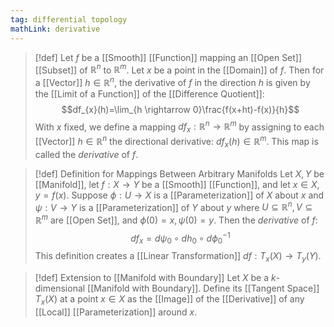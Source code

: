 ```yaml
---
tag: differential topology
mathLink: derivative
---
```

>[!def]
Let $f$ be a [[Smooth]] [[Function]] mapping an [[Open Set]] [[Subset]] of $\mathbb{R}^n$ to $\mathbb{R}^m$. Let $x$ be a point in the [[Domain]] of $f$. Then for a [[Vector]] $h\in \mathbb{R}^n$, the derivative of $f$ in the direction $h$ is given by the [[Limit of a Function]] of the [[Difference Quotient]]:
$$df_{x}(h)=\lim_{h \rightarrow 0}\frac{f(x+ht)-f(x)}{h}$$
With $x$ fixed, we define a mapping $df_{x}:\mathbb{R}^{n}\rightarrow \mathbb{R}^{m}$ by assigning to each [[Vector]] $h\in \mathbb{R}^n$ the directional derivative: $df_{x}(h)\in \mathbb{R}^m$. This map is called the *derivative* of $f$.

>[!def] Definition for Mappings Between Arbitrary Manifolds
Let $X,Y$ be [[Manifold]], let $f:X \rightarrow Y$ be a [[Smooth]] [[Function]], and let $x\in X, y=f(x)$. Suppose $\phi:U \rightarrow X$ is a [[Parameterization]] of $X$ about $x$ and $\psi:V \rightarrow Y$ is a [[Parameterization]] of $Y$ about $y$ where $U\subseteq \mathbb{R}^{n},V\subseteq \mathbb{R}^{m}$ are [[Open Set]], and $\phi(0)=x,\psi(0)=y$. Then the *derivative* of $f$:
$$df_{x}=d \psi_{0}\circ dh_{0}\circ d \phi_{0}^{-1}$$
This definition creates a [[Linear Transformation]] $df:T_{x}(X)\rightarrow T_{y}(Y)$.

>[!def] Extension to [[Manifold with Boundary]]
>Let $X$ be a $k$-dimensional [[Manifold with Boundary]]. Define its [[Tangent Space]] $T_{x}(X)$ at a point $x\in X$ as the [[Image]] of the [[Derivative]] of any [[Local]] [[Parameterization]] around $x$.